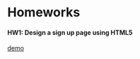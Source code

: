 # Homeworks

#### HW1: Design a sign up page using HTML5
[demo](https://stackblitz.com/edit/web-platform-j5hi5g?file=index.html,style.css)
